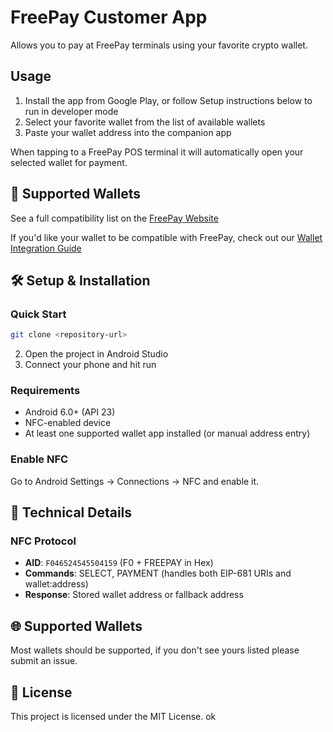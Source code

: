 # FreePay Customer App

Allows you to pay at FreePay terminals using your favorite crypto wallet. 

## Usage

1. Install the app from Google Play, or follow Setup instructions below to run in developer mode
2. Select your favorite wallet from the list of available wallets
3. Paste your wallet address into the companion app

When tapping to a FreePay POS terminal it will automatically open your selected wallet for payment. 

## 📱 Supported Wallets

See a full compatibility list on the [FreePay Website](https://freepaypos.org)

If you'd like your wallet to be compatible with FreePay, check out our [Wallet Integration Guide](./WALLET_INTEGRATION.md)

## 🛠️ Setup & Installation

### Quick Start

```bash
git clone <repository-url>
```

2. Open the project in Android Studio
3. Connect your phone and hit run

### Requirements

- Android 6.0+ (API 23)
- NFC-enabled device
- At least one supported wallet app installed (or manual address entry)

### Enable NFC

Go to Android Settings → Connections → NFC and enable it.

## 🔧 Technical Details

### NFC Protocol

- **AID**: `F046524545504159` (F0 + FREEPAY in Hex)
- **Commands**: SELECT, PAYMENT (handles both EIP-681 URIs and wallet:address)
- **Response**: Stored wallet address or fallback address

## 🌐 Supported Wallets

Most wallets should be supported, if you don't see yours listed please submit an issue. 

## 📄 License

This project is licensed under the MIT License. ok
